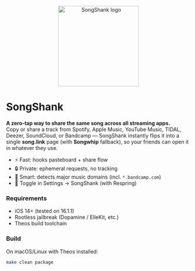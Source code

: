 <p align="center">
  <img src="assets/SongShankLogo.png" alt="SongShank logo" width="220">
</p>

# SongShank

**A zero‑tap way to share the same song across all streaming apps.**  
Copy or share a track from Spotify, Apple Music, YouTube Music, TIDAL, Deezer, SoundCloud, or Bandcamp — SongShank instantly flips it into a single **song.link** page (with **Songwhip** fallback), so your friends can open it in whatever they use.

- ⚡️ Fast: hooks pasteboard + share flow
- 🔒 Private: ephemeral requests, no tracking
- 🧠 Smart: detects major music domains (incl. `*.bandcamp.com`)
- 🧰 Toggle in Settings → SongShank (with Respring)

### Requirements
- iOS 14+ (tested on 16.1.1)
- Rootless jailbreak (Dopamine / ElleKit, etc.)
- Theos build toolchain

### Build
On macOS/Linux with Theos installed:
```sh
make clean package

